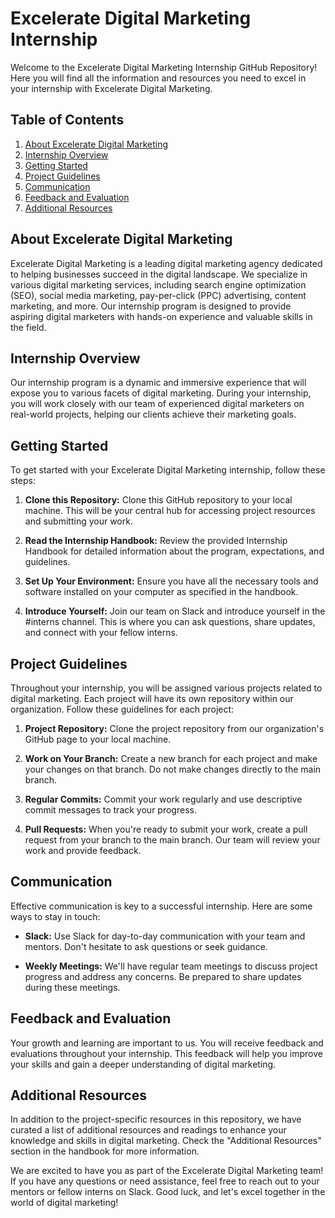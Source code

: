 # Excelerate Digital Marketing Internship

Welcome to the Excelerate Digital Marketing Internship GitHub Repository! Here you will find all the information and resources you need to excel in your internship with Excelerate Digital Marketing.

## Table of Contents
1. [About Excelerate Digital Marketing](#about-excelerate-digital-marketing)
2. [Internship Overview](#internship-overview)
3. [Getting Started](#getting-started)
4. [Project Guidelines](#project-guidelines)
5. [Communication](#communication)
6. [Feedback and Evaluation](#feedback-and-evaluation)
7. [Additional Resources](#additional-resources)

## About Excelerate Digital Marketing

Excelerate Digital Marketing is a leading digital marketing agency dedicated to helping businesses succeed in the digital landscape. We specialize in various digital marketing services, including search engine optimization (SEO), social media marketing, pay-per-click (PPC) advertising, content marketing, and more. Our internship program is designed to provide aspiring digital marketers with hands-on experience and valuable skills in the field.

## Internship Overview

Our internship program is a dynamic and immersive experience that will expose you to various facets of digital marketing. During your internship, you will work closely with our team of experienced digital marketers on real-world projects, helping our clients achieve their marketing goals.

## Getting Started

To get started with your Excelerate Digital Marketing internship, follow these steps:

1. **Clone this Repository:** Clone this GitHub repository to your local machine. This will be your central hub for accessing project resources and submitting your work.

2. **Read the Internship Handbook:** Review the provided Internship Handbook for detailed information about the program, expectations, and guidelines.

3. **Set Up Your Environment:** Ensure you have all the necessary tools and software installed on your computer as specified in the handbook.

4. **Introduce Yourself:** Join our team on Slack and introduce yourself in the #interns channel. This is where you can ask questions, share updates, and connect with your fellow interns.

## Project Guidelines

Throughout your internship, you will be assigned various projects related to digital marketing. Each project will have its own repository within our organization. Follow these guidelines for each project:

1. **Project Repository:** Clone the project repository from our organization's GitHub page to your local machine.

2. **Work on Your Branch:** Create a new branch for each project and make your changes on that branch. Do not make changes directly to the main branch.

3. **Regular Commits:** Commit your work regularly and use descriptive commit messages to track your progress.

4. **Pull Requests:** When you're ready to submit your work, create a pull request from your branch to the main branch. Our team will review your work and provide feedback.

## Communication

Effective communication is key to a successful internship. Here are some ways to stay in touch:

- **Slack:** Use Slack for day-to-day communication with your team and mentors. Don't hesitate to ask questions or seek guidance.

- **Weekly Meetings:** We'll have regular team meetings to discuss project progress and address any concerns. Be prepared to share updates during these meetings.

## Feedback and Evaluation

Your growth and learning are important to us. You will receive feedback and evaluations throughout your internship. This feedback will help you improve your skills and gain a deeper understanding of digital marketing.

## Additional Resources

In addition to the project-specific resources in this repository, we have curated a list of additional resources and readings to enhance your knowledge and skills in digital marketing. Check the "Additional Resources" section in the handbook for more information.

We are excited to have you as part of the Excelerate Digital Marketing team! If you have any questions or need assistance, feel free to reach out to your mentors or fellow interns on Slack. Good luck, and let's excel together in the world of digital marketing!
